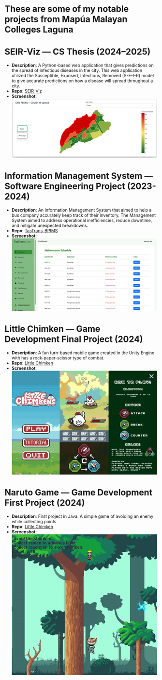 # These are some of my notable projects from Mapúa Malayan Colleges Laguna

# SEIR-Viz — CS Thesis (2024–2025)
- **Description**: A Python-based web application that gives predictions on the spread of infectious diseases in the city. This web application utilized the Susceptible, Exposed, Infectious, Removed (S-E-I-R) model to give accurate predictions on how a disease will spread throughout a city.
- **Repo**: [SEIR-Viz](https://github.com/JonPeterP/SEIR-Viz)
- **Screenshot**: ![SEIR-Viz Screenshot](https://github.com/j-r-myG/mapua-mcl-projects/blob/7a6aa735097214da38351a76a27bbc61c4b724b5/images/SEIR-viz.png)

# Information Management System — Software Engineering Project (2023-2024)
- **Description**: An Information Management System that aimed to help a bus company accurately keep track of their inventory. The Management System aimed to address operational inefficiencies, reduce downtime, and mitigate unexpected breakdowns.
- **Repo**: [TasTrans-BPIMS](https://github.com/JonPeterP/TasTrans-BPIMS)
- **Screenshot**: ![BPIMS Screenshot](https://github.com/j-r-myG/mapua-mcl-projects/blob/7a6aa735097214da38351a76a27bbc61c4b724b5/images/bpims.png)

# Little Chimken — Game Development Final Project (2024)
- **Description**: A fun turn-based mobile game created in the Unity Engine with has a rock-paper-scissor type of combat.
- **Repo**: [Little Chimken](https://github.com/JonPeterP/LittleChimken-SinglePlayer)
- **Screenshot**: ![Little Chimcken Screenshot](https://github.com/j-r-myG/mapua-mcl-projects/blob/7a6aa735097214da38351a76a27bbc61c4b724b5/images/chimckens.png)

# Naruto Game — Game Development First Project (2024)
- **Description**: First project in Java. A simple game of avoiding an enemy while collecting points.
- **Repo**: [Little Chimken](https://github.com/JonPeterP/LittleChimken-SinglePlayer)
- **Screenshot**: ![firstgame Screenshot](https://github.com/j-r-myG/mapua-mcl-projects/blob/7a6aa735097214da38351a76a27bbc61c4b724b5/images/first-game.png)
